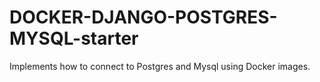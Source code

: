 # DOCKER-DJANGO-POSTGRES-MYSQL-starter
Implements how to connect to Postgres and Mysql using Docker images.
